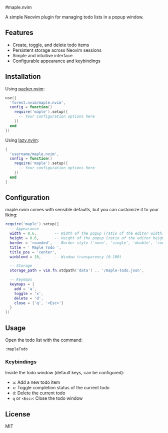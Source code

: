 #maple.nvim

A simple Neovim plugin for managing todo lists in a popup window.

## Features

- Create, toggle, and delete todo items
- Persistent storage across Neovim sessions
- Simple and intuitive interface
- Configurable appearance and keybindings

## Installation

Using [packer.nvim](https://github.com/wbthomason/packer.nvim):

```lua
use({
  'forest.nvim/maple.nvim',
  config = function()
    require('maple').setup({
      -- Your configuration options here
    })
  end
})
```

Using [lazy.nvim](https://github.com/folke/lazy.nvim):

```lua
{
  'username/maple.nvim',
  config = function()
    require('maple').setup({
      -- Your configuration options here
    })
  end
}
```

## Configuration

maple.nvim comes with sensible defaults, but you can customize it to your liking:

```lua
require('maple').setup({
  -- Appearance
  width = 0.6,        -- Width of the popup (ratio of the editor width)
  height = 0.6,       -- Height of the popup (ratio of the editor height)
  border = 'rounded', -- Border style ('none', 'single', 'double', 'rounded', etc.)
  title = ' Maple Todo ',
  title_pos = 'center',
  winblend = 10,      -- Window transparency (0-100)

  -- Storage
  storage_path = vim.fn.stdpath('data') .. '/maple-todo.json',

  -- Keymaps
  keymaps = {
    add = 'a',
    toggle = 'x',
    delete = 'd',
    close = {'q', '<Esc>'}
  }
})
```

## Usage

Open the todo list with the command:

```
:mapleTodo
```

### Keybindings

Inside the todo window (default keys, can be configured):

- `a`: Add a new todo item
- `x`: Toggle completion status of the current todo
- `d`: Delete the current todo
- `q` or `<Esc>`: Close the todo window

## License

MIT
